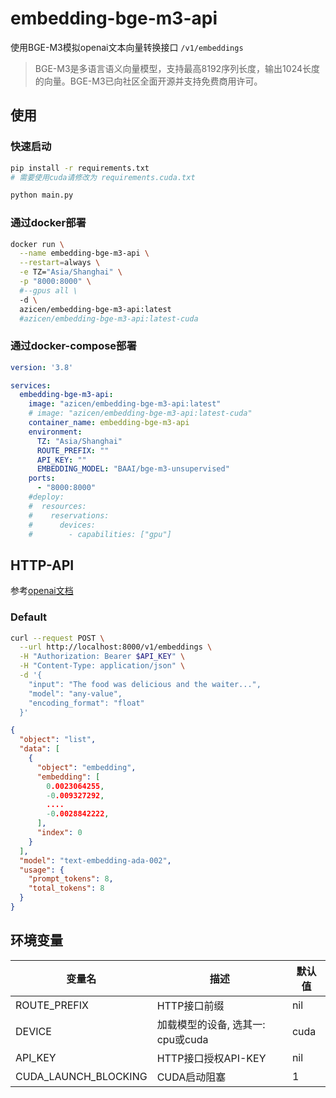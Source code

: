 # embedding-bge-m3-api

使用BGE-M3模拟openai文本向量转换接口 `/v1/embeddings`

> BGE-M3是多语言语义向量模型，支持最高8192序列长度，输出1024长度的向量。BGE-M3已向社区全面开源并支持免费商用许可。

## 使用

### 快速启动

```sh
pip install -r requirements.txt
# 需要使用cuda请修改为 requirements.cuda.txt

python main.py
```

### 通过docker部署

```sh
docker run \
  --name embedding-bge-m3-api \
  --restart=always \
  -e TZ="Asia/Shanghai" \
  -p "8000:8000" \
  #--gpus all \
  -d \
  azicen/embedding-bge-m3-api:latest
  #azicen/embedding-bge-m3-api:latest-cuda
```

### 通过docker-compose部署

```yaml
version: '3.8'

services:
  embedding-bge-m3-api:
    image: "azicen/embedding-bge-m3-api:latest"
    # image: "azicen/embedding-bge-m3-api:latest-cuda"
    container_name: embedding-bge-m3-api
    environment:
      TZ: "Asia/Shanghai"
      ROUTE_PREFIX: ""
      API_KEY: ""
      EMBEDDING_MODEL: "BAAI/bge-m3-unsupervised"
    ports:
      - "8000:8000"
    #deploy:
    #  resources:
    #    reservations:
    #      devices:
    #        - capabilities: ["gpu"]
```

## HTTP-API

参考[openai文档](https://platform.openai.com/docs/api-reference/embeddings/create)

### Default

```sh
curl --request POST \
  --url http://localhost:8000/v1/embeddings \
  -H "Authorization: Bearer $API_KEY" \
  -H "Content-Type: application/json" \
  -d '{
    "input": "The food was delicious and the waiter...",
    "model": "any-value",
    "encoding_format": "float"
  }'
```

```json
{
  "object": "list",
  "data": [
    {
      "object": "embedding",
      "embedding": [
        0.0023064255,
        -0.009327292,
        ....
        -0.0028842222,
      ],
      "index": 0
    }
  ],
  "model": "text-embedding-ada-002",
  "usage": {
    "prompt_tokens": 8,
    "total_tokens": 8
  }
}
```

## 环境变量

| 变量名               | 描述                              | 默认值 |
| -------------------- | --------------------------------- | ------ |
| ROUTE_PREFIX         | HTTP接口前缀                      | nil    |
| DEVICE               | 加载模型的设备, 选其一: cpu或cuda | cuda   |
| API_KEY              | HTTP接口授权API-KEY               | nil    |
| CUDA_LAUNCH_BLOCKING | CUDA启动阻塞                      | 1      |
